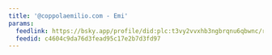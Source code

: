 ```yaml
---
title: '@coppolaemilio.com - Emi'
params:
  feedlink: https://bsky.app/profile/did:plc:t3vy2vvxhb3ngbrqnu6qbwnc/rss
  feedid: c4604c9da76d3fead95c17e2b7d3fd97
---
```

